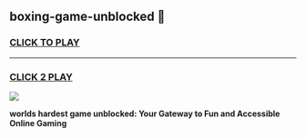 
## boxing-game-unblocked 👋
<h3>
<a href="https://premium.freeplayer.one?title=boxing-game-unblocked&ref=14F">CLICK TO PLAY</a></h3>
<hr>

<h3>
<a href="https://premium.freeplayer.one?title=boxing-game-unblocked&ref=14F">CLICK 2 PLAY</a>
  
</h3>

<a href="https://premium.freeplayer.one?title=boxing-game-unblocked&ref=12F/"><img src="https://clearcache.store/games.png"></a>


**worlds hardest game unblocked: Your Gateway to Fun and Accessible Online Gaming**
